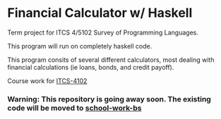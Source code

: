 # Financial Calculator w/ Haskell

Term project for ITCS 4/5102 Survey of Programming Languages.

This program will run on completely haskell code.

This program consits of several different calculators, most dealing with financial calculations (ie loans, bonds, and credit payoff).

Course work for [ITCS-4102](https://github.com/slabby-tackler/itcs_4102)

### Warning: This repository is going away soon. The existing code will be moved to [school-work-bs](https://github.com/slabby-tackler/school-work-bs)
